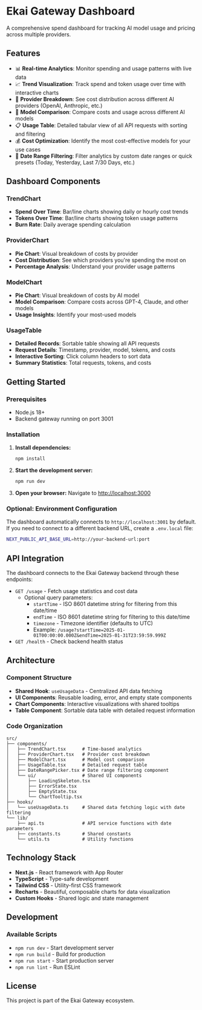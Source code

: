 # Ekai Gateway Dashboard

A comprehensive spend dashboard for tracking AI model usage and pricing across multiple providers.

## Features

- 📊 **Real-time Analytics**: Monitor spending and usage patterns with live data
- 📈 **Trend Visualization**: Track spend and token usage over time with interactive charts
- 🥧 **Provider Breakdown**: See cost distribution across different AI providers (OpenAI, Anthropic, etc.)
- 🎯 **Model Comparison**: Compare costs and usage across different AI models
- 📋 **Usage Table**: Detailed tabular view of all API requests with sorting and filtering
- 💰 **Cost Optimization**: Identify the most cost-effective models for your use cases
- 📅 **Date Range Filtering**: Filter analytics by custom date ranges or quick presets (Today, Yesterday, Last 7/30 Days, etc.)

## Dashboard Components

### TrendChart
- **Spend Over Time**: Bar/line charts showing daily or hourly cost trends
- **Tokens Over Time**: Bar/line charts showing token usage patterns
- **Burn Rate**: Daily average spending calculation

### ProviderChart
- **Pie Chart**: Visual breakdown of costs by provider
- **Cost Distribution**: See which providers you're spending the most on
- **Percentage Analysis**: Understand your provider usage patterns

### ModelChart
- **Pie Chart**: Visual breakdown of costs by AI model
- **Model Comparison**: Compare costs across GPT-4, Claude, and other models
- **Usage Insights**: Identify your most-used models

### UsageTable
- **Detailed Records**: Sortable table showing all API requests
- **Request Details**: Timestamp, provider, model, tokens, and costs
- **Interactive Sorting**: Click column headers to sort data
- **Summary Statistics**: Total requests, tokens, and costs

## Getting Started

### Prerequisites
- Node.js 18+ 
- Backend gateway running on port 3001

### Installation

1. **Install dependencies:**
   ```bash
   npm install
   ```

2. **Start the development server:**
   ```bash
   npm run dev
   ```

3. **Open your browser:**
   Navigate to [http://localhost:3000](http://localhost:3000)

### Optional: Environment Configuration

The dashboard automatically connects to `http://localhost:3001` by default. If you need to connect to a different backend URL, create a `.env.local` file:

```bash
NEXT_PUBLIC_API_BASE_URL=http://your-backend-url:port
```

## API Integration

The dashboard connects to the Ekai Gateway backend through these endpoints:

- `GET /usage` - Fetch usage statistics and cost data
  - Optional query parameters:
    - `startTime` - ISO 8601 datetime string for filtering from this date/time
    - `endTime` - ISO 8601 datetime string for filtering to this date/time  
    - `timezone` - Timezone identifier (defaults to UTC)
    - Example: `/usage?startTime=2025-01-01T00:00:00.000Z&endTime=2025-01-31T23:59:59.999Z`
- `GET /health` - Check backend health status

## Architecture

### Component Structure
- **Shared Hook**: `useUsageData` - Centralized API data fetching
- **UI Components**: Reusable loading, error, and empty state components  
- **Chart Components**: Interactive visualizations with shared tooltips
- **Table Component**: Sortable data table with detailed request information

### Code Organization
```
src/
├── components/
│   ├── TrendChart.tsx      # Time-based analytics
│   ├── ProviderChart.tsx   # Provider cost breakdown  
│   ├── ModelChart.tsx      # Model cost comparison
│   ├── UsageTable.tsx      # Detailed request table
│   ├── DateRangePicker.tsx # Date range filtering component
│   └── ui/                 # Shared UI components
│       ├── LoadingSkeleton.tsx
│       ├── ErrorState.tsx
│       ├── EmptyState.tsx
│       └── ChartTooltip.tsx
├── hooks/
│   └── useUsageData.ts     # Shared data fetching logic with date filtering
└── lib/
    ├── api.ts              # API service functions with date parameters
    ├── constants.ts        # Shared constants
    └── utils.ts            # Utility functions
```

## Technology Stack

- **Next.js** - React framework with App Router
- **TypeScript** - Type-safe development
- **Tailwind CSS** - Utility-first CSS framework
- **Recharts** - Beautiful, composable charts for data visualization
- **Custom Hooks** - Shared logic and state management

## Development

### Available Scripts

- `npm run dev` - Start development server
- `npm run build` - Build for production
- `npm run start` - Start production server
- `npm run lint` - Run ESLint

## License

This project is part of the Ekai Gateway ecosystem.
